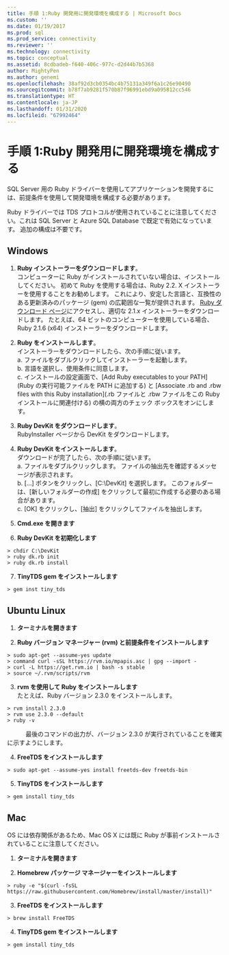 ```yaml
---
title: 手順 1:Ruby 開発用に開発環境を構成する | Microsoft Docs
ms.custom: ''
ms.date: 01/19/2017
ms.prod: sql
ms.prod_service: connectivity
ms.reviewer: ''
ms.technology: connectivity
ms.topic: conceptual
ms.assetid: 8cdbadeb-f640-406c-977c-d2d44b7b5368
author: MightyPen
ms.author: genemi
ms.openlocfilehash: 38af92d3cb0354bc4b75131a349f6a1c26e90490
ms.sourcegitcommit: b78f7ab9281f570b87f96991ebd9a095812cc546
ms.translationtype: HT
ms.contentlocale: ja-JP
ms.lasthandoff: 01/31/2020
ms.locfileid: "67992464"
---
```

# <a name="step-1-configure-development-environment-for-ruby-development"></a>手順 1:Ruby 開発用に開発環境を構成する
SQL Server 用の Ruby ドライバーを使用してアプリケーションを開発するには、前提条件を使用して開発環境を構成する必要があります。    
  
Ruby ドライバーでは TDS プロトコルが使用されていることに注意してください。これは SQL Server と Azure SQL Database で既定で有効になっています。  追加の構成は不要です。  
  
  
## <a name="windows"></a>Windows  
  
1.  **Ruby インストーラーをダウンロードします**。  
コンピューターに Ruby がインストールされていない場合は、インストールしてください。 初めて Ruby を使用する場合は、Ruby 2.2. X インストーラーを使用することをお勧めします。 これにより、安定した言語と、互換性のある更新済みのパッケージ (gem) の広範囲な一覧が提供されます。 [Ruby ダウンロード ページ](https://rubyinstaller.org/downloads/)にアクセスし、適切な 2.1.x インストーラーをダウンロードします。 たとえば、64 ビットのコンピューターを使用している場合、Ruby 2.1.6 (x64) インストーラーをダウンロードします。   
  
2.  **Ruby をインストールします**。  
インストーラーをダウンロードしたら、次の手順に従います。  
a. ファイルをダブルクリックしてインストーラーを起動します。  
b. 言語を選択し、使用条件に同意します。  
c.  インストールの設定画面で、[Add Ruby executables to your PATH]\(Ruby の実行可能ファイルを PATH に追加する\) と [Associate .rb and .rbw files with this Ruby installation]\(.rb ファイルと .rbw ファイルをこの Ruby インストールに関連付ける\) の横の両方のチェック ボックスをオンにします。  
  
3.  **Ruby DevKit をダウンロードします**。  
RubyInstaller ページから DevKit をダウンロードします。  
  
4.  **Ruby DevKit をインストールします**。  
ダウンロードが完了したら、次の手順に従います。  
a. ファイルをダブルクリックします。 ファイルの抽出先を確認するメッセージが表示されます。  
b. [...] ボタンをクリックし、[C:\DevKit] を選択します。 このフォルダーは、[新しいフォルダーの作成] をクリックして最初に作成する必要のある場合があります。  
c. [OK] をクリックし、[抽出] をクリックしてファイルを抽出します。  
  
5. **Cmd.exe を開きます**  
  
6. **Ruby DevKit を初期化します**  
```  
> chdir C:\DevKit  
> ruby dk.rb init  
> ruby dk.rb install  
```  
  
7.  **TinyTDS gem をインストールします**  
```  
> gem inst tiny_tds
```  
  
## <a name="ubuntu-linux"></a>Ubuntu Linux  
  
1. **ターミナルを開きます**  
  
2. **Ruby バージョン マネージャー (rvm) と前提条件をインストールします**  
```  
> sudo apt-get --assume-yes update  
> command curl -sSL https://rvm.io/mpapis.asc | gpg --import -  
> curl -L https://get.rvm.io | bash -s stable  
> source ~/.rvm/scripts/rvm  
```  
   
3. **rvm を使用して Ruby をインストールします**  
たとえば、Ruby バージョン 2.3.0 をインストールします。  
```  
> rvm install 2.3.0  
> rvm use 2.3.0 --default  
> ruby -v  
```  
&nbsp;&nbsp;&nbsp;&nbsp;&nbsp;&nbsp;&nbsp;&nbsp;&nbsp;&nbsp;&nbsp;最後のコマンドの出力が、バージョン 2.3.0 が実行されていることを確実に示すようにします。  
  
4.  **FreeTDS をインストールします**  
```  
> sudo apt-get --assume-yes install freetds-dev freetds-bin  
```  
  
5.  **TinyTDS をインストールします**  
```  
> gem install tiny_tds  
```  
  
## <a name="mac"></a>Mac  
  
OS には依存関係があるため、Mac OS X には既に Ruby が事前インストールされていることに注意してください。    
  
1.  **ターミナルを開きます**  
  
2. **Homebrew パッケージ マネージャーをインストールします**  
```  
> ruby -e "$(curl -fsSL https://raw.githubusercontent.com/Homebrew/install/master/install)"  
```  
  
3.  **FreeTDS をインストールします**  
```  
> brew install FreeTDS  
```  
  
4.  **TinyTDS gem をインストールします**  
```  
> gem install tiny_tds  
```
